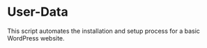 # User-Data
This script automates the installation and setup process for a basic WordPress website.
